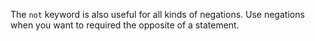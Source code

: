The `not` keyword is also useful for all kinds of negations. Use negations when
you want to required the opposite of a statement.

